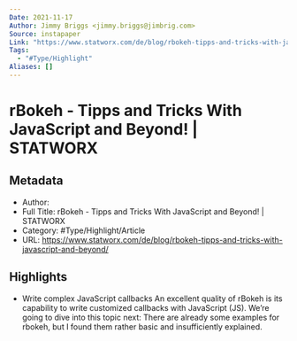 ```yaml
---
Date: 2021-11-17
Author: Jimmy Briggs <jimmy.briggs@jimbrig.com>
Source: instapaper
Link: "https://www.statworx.com/de/blog/rbokeh-tipps-and-tricks-with-javascript-and-beyond/"
Tags:
  - "#Type/Highlight"
Aliases: []
---
```


# rBokeh - Tipps and Tricks With JavaScript and Beyond! | STATWORX

## Metadata

* Author: 
* Full Title: rBokeh - Tipps and Tricks With JavaScript and Beyond! | STATWORX
* Category: #Type/Highlight/Article
* URL: https://www.statworx.com/de/blog/rbokeh-tipps-and-tricks-with-javascript-and-beyond/

## Highlights

* Write complex JavaScript callbacks
  An excellent quality of rBokeh is its capability to write customized callbacks with JavaScript (JS). We’re going to dive into this topic next: There are already some examples for rbokeh, but I found them rather basic and insufficiently explained.

